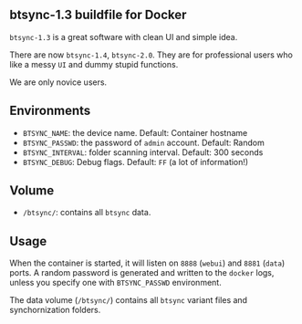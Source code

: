 ## btsync-1.3 buildfile for Docker

`btsync-1.3` is a great software with clean UI and simple idea.

There are now `btsync-1.4`, `btsync-2.0`. They are for professional
users who like a messy `UI` and dummy stupid functions.

We are only novice users.

## Environments

* `BTSYNC_NAME`: the device name. Default: Container hostname
* `BTSYNC_PASSWD`: the password of `admin` account. Default: Random
* `BTSYNC_INTERVAL`: folder scanning interval. Default: 300 seconds
* `BTSYNC_DEBUG`: Debug flags. Default: `FF` (a lot of information!)

## Volume

* `/btsync/`: contains all `btsync` data.

## Usage

When the container is started, it will listen on `8888` (`webui`)
and `8881` (`data`) ports. A random password is generated and written
to the `docker` logs, unless you specify one with `BTSYNC_PASSWD`
environment.

The data volume (`/btsync/`) contains all `btsync` variant files
and synchornization folders.
